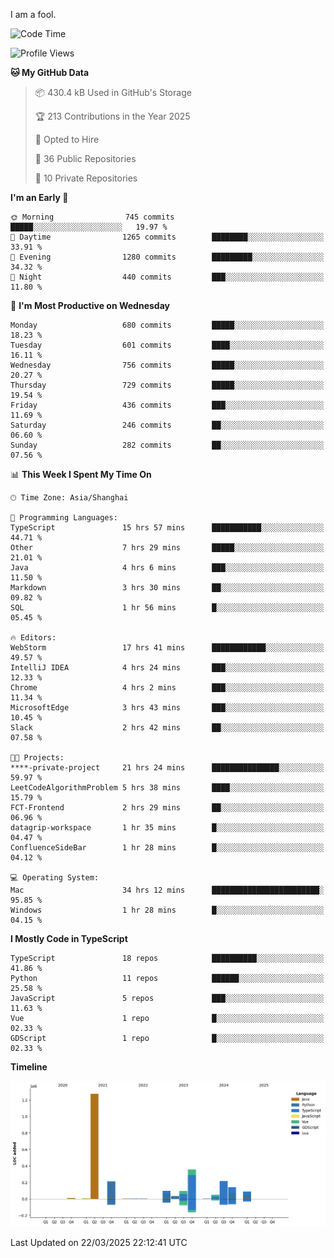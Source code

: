 I am a fool.

<!--START_SECTION:waka-->
![Code Time](http://img.shields.io/badge/Code%20Time-2%2C764%20hrs%2039%20mins-blue)

![Profile Views](http://img.shields.io/badge/Profile%20Views-5-blue)

**🐱 My GitHub Data** 

> 📦 430.4 kB Used in GitHub's Storage 
 > 
> 🏆 213 Contributions in the Year 2025
 > 
> 💼 Opted to Hire
 > 
> 📜 36 Public Repositories 
 > 
> 🔑 10 Private Repositories 
 > 
**I'm an Early 🐤** 

```text
🌞 Morning                745 commits         █████░░░░░░░░░░░░░░░░░░░░   19.97 % 
🌆 Daytime                1265 commits        ████████░░░░░░░░░░░░░░░░░   33.91 % 
🌃 Evening                1280 commits        █████████░░░░░░░░░░░░░░░░   34.32 % 
🌙 Night                  440 commits         ███░░░░░░░░░░░░░░░░░░░░░░   11.80 % 
```
📅 **I'm Most Productive on Wednesday** 

```text
Monday                   680 commits         █████░░░░░░░░░░░░░░░░░░░░   18.23 % 
Tuesday                  601 commits         ████░░░░░░░░░░░░░░░░░░░░░   16.11 % 
Wednesday                756 commits         █████░░░░░░░░░░░░░░░░░░░░   20.27 % 
Thursday                 729 commits         █████░░░░░░░░░░░░░░░░░░░░   19.54 % 
Friday                   436 commits         ███░░░░░░░░░░░░░░░░░░░░░░   11.69 % 
Saturday                 246 commits         ██░░░░░░░░░░░░░░░░░░░░░░░   06.60 % 
Sunday                   282 commits         ██░░░░░░░░░░░░░░░░░░░░░░░   07.56 % 
```


📊 **This Week I Spent My Time On** 

```text
🕑︎ Time Zone: Asia/Shanghai

💬 Programming Languages: 
TypeScript               15 hrs 57 mins      ███████████░░░░░░░░░░░░░░   44.71 % 
Other                    7 hrs 29 mins       █████░░░░░░░░░░░░░░░░░░░░   21.01 % 
Java                     4 hrs 6 mins        ███░░░░░░░░░░░░░░░░░░░░░░   11.50 % 
Markdown                 3 hrs 30 mins       ██░░░░░░░░░░░░░░░░░░░░░░░   09.82 % 
SQL                      1 hr 56 mins        █░░░░░░░░░░░░░░░░░░░░░░░░   05.45 % 

🔥 Editors: 
WebStorm                 17 hrs 41 mins      ████████████░░░░░░░░░░░░░   49.57 % 
IntelliJ IDEA            4 hrs 24 mins       ███░░░░░░░░░░░░░░░░░░░░░░   12.33 % 
Chrome                   4 hrs 2 mins        ███░░░░░░░░░░░░░░░░░░░░░░   11.34 % 
MicrosoftEdge            3 hrs 43 mins       ███░░░░░░░░░░░░░░░░░░░░░░   10.45 % 
Slack                    2 hrs 42 mins       ██░░░░░░░░░░░░░░░░░░░░░░░   07.58 % 

🐱‍💻 Projects: 
****-private-project     21 hrs 24 mins      ███████████████░░░░░░░░░░   59.97 % 
LeetCodeAlgorithmProblem 5 hrs 38 mins       ████░░░░░░░░░░░░░░░░░░░░░   15.79 % 
FCT-Frontend             2 hrs 29 mins       ██░░░░░░░░░░░░░░░░░░░░░░░   06.96 % 
datagrip-workspace       1 hr 35 mins        █░░░░░░░░░░░░░░░░░░░░░░░░   04.47 % 
ConfluenceSideBar        1 hr 28 mins        █░░░░░░░░░░░░░░░░░░░░░░░░   04.12 % 

💻 Operating System: 
Mac                      34 hrs 12 mins      ████████████████████████░   95.85 % 
Windows                  1 hr 28 mins        █░░░░░░░░░░░░░░░░░░░░░░░░   04.15 % 
```

**I Mostly Code in TypeScript** 

```text
TypeScript               18 repos            ██████████░░░░░░░░░░░░░░░   41.86 % 
Python                   11 repos            ██████░░░░░░░░░░░░░░░░░░░   25.58 % 
JavaScript               5 repos             ███░░░░░░░░░░░░░░░░░░░░░░   11.63 % 
Vue                      1 repo              █░░░░░░░░░░░░░░░░░░░░░░░░   02.33 % 
GDScript                 1 repo              █░░░░░░░░░░░░░░░░░░░░░░░░   02.33 % 
```



**Timeline**

![Lines of Code chart](https://raw.githubusercontent.com/VeejaLiu/VeejaLiu/master/assets/bar_graph.png)


 Last Updated on 22/03/2025 22:12:41 UTC
<!--END_SECTION:waka-->
